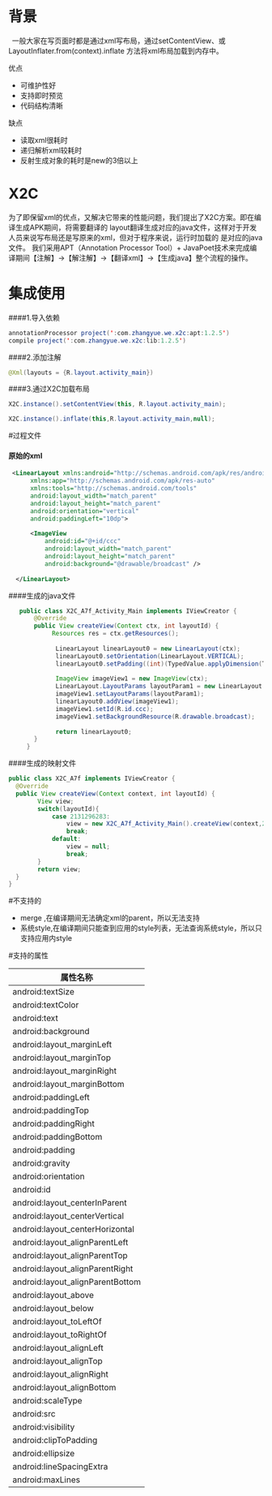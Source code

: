 # 背景

&ensp;一般大家在写页面时都是通过xml写布局，通过setContentView、或LayoutInflater.from(context).inflate
方法将xml布局加载到内存中。
   
优点
   *  可维护性好
   *  支持即时预览
   *  代码结构清晰
    
缺点
   *  读取xml很耗时
   *  递归解析xml较耗时
   *  反射生成对象的耗时是new的3倍以上
       
# X2C
    
为了即保留xml的优点，又解决它带来的性能问题，我们提出了X2C方案。即在编译生成APK期间，将需要翻译的
layout翻译生成对应的java文件，这样对于开发人员来说写布局还是写原来的xml，但对于程序来说，运行时加载的
是对应的java文件。
我们采用APT（Annotation Processor Tool）+ JavaPoet技术来完成编译期间【注解】->【解注解】->【翻译xml】->【生成java】整个流程的操作。

# 集成使用
####1.导入依赖
```java
annotationProcessor project(':com.zhangyue.we.x2c:apt:1.2.5')
compile project(':com.zhangyue.we.x2c:lib:1.2.5')
```
   
####2.添加注解
```java
@Xml(layouts = {R.layout.activity_main})
```

####3.通过X2C加载布局
```java
X2C.instance().setContentView(this, R.layout.activity_main);
```
```java
X2C.instance().inflate(this,R.layout.activity_main,null);
```


#过程文件

#### 原始的xml

  ```xml
   <LinearLayout xmlns:android="http://schemas.android.com/apk/res/android"
        xmlns:app="http://schemas.android.com/apk/res-auto"
        xmlns:tools="http://schemas.android.com/tools"
        android:layout_width="match_parent"
        android:layout_height="match_parent"
        android:orientation="vertical"
        android:paddingLeft="10dp">
    
        <ImageView
            android:id="@+id/ccc"
            android:layout_width="match_parent"
            android:layout_height="match_parent"
            android:background="@drawable/broadcast" />
    
    </LinearLayout>
```

####生成的java文件
```java
   public class X2C_A7f_Activity_Main implements IViewCreator {
       @Override
       public View createView(Context ctx, int layoutId) {
            Resources res = ctx.getResources();
     
             LinearLayout linearLayout0 = new LinearLayout(ctx);
             linearLayout0.setOrientation(LinearLayout.VERTICAL);
             linearLayout0.setPadding((int)(TypedValue.applyDimension(TypedValue.COMPLEX_UNIT_DIP,10,res.getDisplayMetrics())),0,0,0);
     
             ImageView imageView1 = new ImageView(ctx);
             LinearLayout.LayoutParams layoutParam1 = new LinearLayout.LayoutParams(ViewGroup.LayoutParams.MATCH_PARENT,ViewGroup.LayoutParams.MATCH_PARENT);
             imageView1.setLayoutParams(layoutParam1);
             linearLayout0.addView(imageView1);
             imageView1.setId(R.id.ccc);
             imageView1.setBackgroundResource(R.drawable.broadcast);
     
             return linearLayout0;
       }
     }
```
####生成的映射文件
```java
public class X2C_A7f implements IViewCreator {
  @Override
  public View createView(Context context, int layoutId) {
    	View view;
        switch(layoutId){
        	case 2131296283:
        		view = new X2C_A7f_Activity_Main().createView(context,2131296283);
        		break;
        	default:
        		view = null;
        		break;
        }
        return view;
  }
} 
```
#不支持的
*  merge ,在编译期间无法确定xml的parent，所以无法支持
*  系统style,在编译期间只能查到应用的style列表，无法查询系统style，所以只支持应用内style

#支持的属性

| 属性名称| 
| ------ | 
| android:textSize |
|android:textColor|
|android:text|
|android:background|
|android:layout_marginLeft|
|android:layout_marginTop|
|android:layout_marginRight|
|android:layout_marginBottom|
|android:paddingLeft|
|android:paddingTop|
|android:paddingRight|
|android:paddingBottom|
|android:padding|
|android:gravity|
|android:orientation|
|android:id|
|android:layout_centerInParent|
|android:layout_centerVertical|
|android:layout_centerHorizontal|
|android:layout_alignParentLeft|
|android:layout_alignParentTop|
|android:layout_alignParentRight|
|android:layout_alignParentBottom|
|android:layout_above|
|android:layout_below|
|android:layout_toLeftOf|
|android:layout_toRightOf|
|android:layout_alignLeft|
|android:layout_alignTop|
|android:layout_alignRight|
|android:layout_alignBottom|
|android:scaleType|
|android:src|
|android:visibility|
|android:clipToPadding|
|android:ellipsize|
|android:lineSpacingExtra|
|android:maxLines|